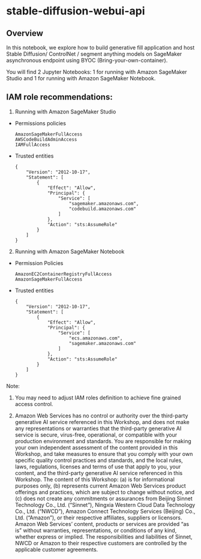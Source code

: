 # stable-diffusion-webui-api

## Overview

In this notebook, we explore how to build generative fill application and host Stable Diffusion/ ControlNet / segment anything models on SageMaker asynchronous endpoint using BYOC (Bring-your-own-container).

You will find 2 Jupyter Notebooks: 1 for running with Amazon SageMaker Studio and 1 for running with Amazon SageMaker Notebook.

## IAM role recommendations:

1) Running with Amazon SageMaker Studio

* Permissions policies

    ```
    AmazonSageMakerFullAccess
    AWSCodeBuildAdminAccess
    IAMFullAccess
    ```

* Trusted entities

    ```
    {
        "Version": "2012-10-17",
        "Statement": [
            {
                "Effect": "Allow",
                "Principal": {
                    "Service": [
                        "sagemaker.amazonaws.com",
                        "codebuild.amazonaws.com"
                    ]
                },
                "Action": "sts:AssumeRole"
            }
        ]
    }
    ```

2) Running with Amazon SageMaker Notebook

* Permission Policies

    ```
    AmazonEC2ContainerRegistryFullAccess
    AmazonSageMakerFullAccess
    ```

* Trusted entities

    ```
    {
        "Version": "2012-10-17",
        "Statement": [
            {
                "Effect": "Allow",
                "Principal": {
                    "Service": [
                        "ecs.amazonaws.com",
                        "sagemaker.amazonaws.com"
                    ]
                },
                "Action": "sts:AssumeRole"
            }
        ]
    }
    ```

Note:

1. You may need to adjust IAM roles definition to achieve fine grained access control.

2. Amazon Web Services has no control or authority over the third-party generative AI service referenced in this Workshop, and does not make any representations or warranties that the third-party generative AI service is secure, virus-free, operational, or compatible with your production environment and standards. You are responsible for making your own independent assessment of the content provided in this Workshop, and take measures to ensure that you comply with your own specific quality control practices and standards, and the local rules, laws, regulations, licenses and terms of use that apply to you, your content, and the third-party generative AI service referenced in this Workshop. The content of this Workshop: (a) is for informational purposes only, (b) represents current Amazon Web Services product offerings and practices, which are subject to change without notice, and (c) does not create any commitments or assurances from Beijing Sinnet Technology Co., Ltd. (“Sinnet”), Ningxia Western Cloud Data Technology Co., Ltd. (“NWCD”), Amazon Connect Technology Services (Beijing) Co., Ltd. (“Amazon”), or their respective affiliates, suppliers or licensors.  Amazon Web Services’ content, products or services are provided “as is” without warranties, representations, or conditions of any kind, whether express or implied.  The responsibilities and liabilities of Sinnet, NWCD or Amazon to their respective customers are controlled by the applicable customer agreements. 
